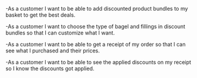 
-As a customer I want to be able to add discounted product bundles to my basket to get the best deals.

-As a customer I want to choose the type of bagel and fillings in discount bundles so that I can customize what I want.

-As a customer I want to be able to get a receipt of my order so that I can see what I purchased and their prices.

-As a customer I want to be able to see the applied discounts on my receipt so I know the discounts got applied.

